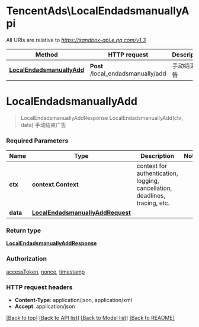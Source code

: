 # TencentAds\LocalEndadsmanuallyApi

All URIs are relative to *https://sandbox-api.e.qq.com/v1.3*

Method | HTTP request | Description
------------- | ------------- | -------------
[**LocalEndadsmanuallyAdd**](LocalEndadsmanuallyApi.md#LocalEndadsmanuallyAdd) | **Post** /local_endadsmanually/add | 手动结束广告


# **LocalEndadsmanuallyAdd**
> LocalEndadsmanuallyAddResponse LocalEndadsmanuallyAdd(ctx, data)
手动结束广告

### Required Parameters

Name | Type | Description  | Notes
------------- | ------------- | ------------- | -------------
 **ctx** | **context.Context** | context for authentication, logging, cancellation, deadlines, tracing, etc.
  **data** | [**LocalEndadsmanuallyAddRequest**](LocalEndadsmanuallyAddRequest.md)|  | 

### Return type

[**LocalEndadsmanuallyAddResponse**](LocalEndadsmanuallyAddResponse.md)

### Authorization

[accessToken](../README.md#accessToken), [nonce](../README.md#nonce), [timestamp](../README.md#timestamp)

### HTTP request headers

 - **Content-Type**: application/json, application/xml
 - **Accept**: application/json

[[Back to top]](#) [[Back to API list]](../README.md#documentation-for-api-endpoints) [[Back to Model list]](../README.md#documentation-for-models) [[Back to README]](../README.md)

